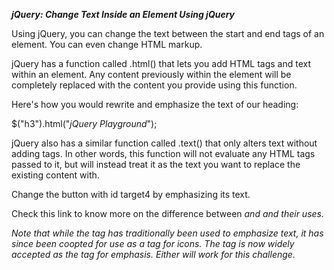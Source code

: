 ***jQuery: Change Text Inside an Element Using jQuery***

Using jQuery, you can change the text between the start and end tags of an element. You can even change HTML markup.

jQuery has a function called .html() that lets you add HTML tags and text within an element. Any content previously within the element will be completely replaced with the content you provide using this function.

Here's how you would rewrite and emphasize the text of our heading:

$("h3").html("<em>jQuery Playground</em>");

jQuery also has a similar function called .text() that only alters text without adding tags. In other words, this function will not evaluate any HTML tags passed to it, but will instead treat it as the text you want to replace the existing content with.

Change the button with id target4 by emphasizing its text.

Check this link to know more on the difference between <i> and <em> and their uses.

Note that while the <i> tag has traditionally been used to emphasize text, it has since been coopted for use as a tag for icons. The <em> tag is now widely accepted as the tag for emphasis. Either will work for this challenge.
